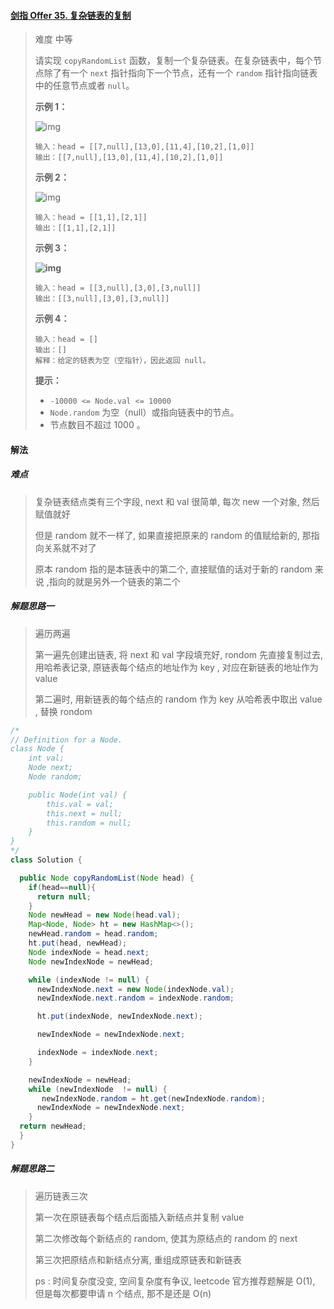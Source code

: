 #### [剑指 Offer 35. 复杂链表的复制](https://leetcode-cn.com/problems/fu-za-lian-biao-de-fu-zhi-lcof/)

> 难度 中等
>
> 请实现 `copyRandomList` 函数，复制一个复杂链表。在复杂链表中，每个节点除了有一个 `next` 指针指向下一个节点，还有一个 `random` 指针指向链表中的任意节点或者 `null`。
>
>  
>
> **示例 1：**
>
> ![img](https://gitee.com/kevinzhang1999/my-picture/raw/master/uPic/e1-1615864197054.png)
>
> ```
> 输入：head = [[7,null],[13,0],[11,4],[10,2],[1,0]]
> 输出：[[7,null],[13,0],[11,4],[10,2],[1,0]]
> ```
>
> **示例 2：**
>
> ![img](https://gitee.com/kevinzhang1999/my-picture/raw/master/uPic/e2-1615864197129.png)
>
> ```
> 输入：head = [[1,1],[2,1]]
> 输出：[[1,1],[2,1]]
> ```
>
> **示例 3：**
>
> **![img](https://gitee.com/kevinzhang1999/my-picture/raw/master/uPic/e3-1615864197180.png)**
>
> ```
> 输入：head = [[3,null],[3,0],[3,null]]
> 输出：[[3,null],[3,0],[3,null]]
> ```
>
> **示例 4：**
>
> ```
> 输入：head = []
> 输出：[]
> 解释：给定的链表为空（空指针），因此返回 null。
> ```
>
>  
>
> **提示：**
>
> - `-10000 <= Node.val <= 10000`
> - `Node.random` 为空（null）或指向链表中的节点。
> - 节点数目不超过 1000 。

#### 解法

##### 难点

> 复杂链表结点类有三个字段, next 和 val 很简单, 每次 new 一个对象, 然后赋值就好
>
> 但是 random 就不一样了, 如果直接把原来的 random 的值赋给新的, 那指向关系就不对了
>
> 原本 random 指的是本链表中的第二个, 直接赋值的话对于新的 random 来说 ,指向的就是另外一个链表的第二个

##### 解题思路一

> 遍历两遍
>
> 第一遍先创建出链表, 将 next 和 val 字段填充好, rondom 先直接复制过去, 用哈希表记录, 原链表每个结点的地址作为 key , 对应在新链表的地址作为 value
>
> 第二遍时, 用新链表的每个结点的 random 作为 key 从哈希表中取出 value , 替换 rondom

```java
/*
// Definition for a Node.
class Node {
    int val;
    Node next;
    Node random;

    public Node(int val) {
        this.val = val;
        this.next = null;
        this.random = null;
    }
}
*/
class Solution {

  public Node copyRandomList(Node head) {
    if(head==null){
      return null;
    }
    Node newHead = new Node(head.val);
    Map<Node, Node> ht = new HashMap<>();
    newHead.random = head.random;
    ht.put(head, newHead);
    Node indexNode = head.next;
    Node newIndexNode = newHead;

    while (indexNode != null) {
      newIndexNode.next = new Node(indexNode.val);
      newIndexNode.next.random = indexNode.random;

      ht.put(indexNode, newIndexNode.next);

      newIndexNode = newIndexNode.next;

      indexNode = indexNode.next;
    }

    newIndexNode = newHead;
    while (newIndexNode  != null) {
       newIndexNode.random = ht.get(newIndexNode.random);
      newIndexNode = newIndexNode.next;
    }
  return newHead;
  }
}
```

##### 解题思路二

> 遍历链表三次
>
> 第一次在原链表每个结点后面插入新结点并复制 value
>
> 第二次修改每个新结点的 random, 使其为原结点的 random 的 next
>
> 第三次把原结点和新结点分离, 重组成原链表和新链表
>
> ps : 时间复杂度没变, 空间复杂度有争议, leetcode 官方推荐题解是 O(1), 但是每次都要申请 n 个结点, 那不是还是 O(n)

